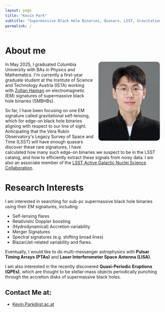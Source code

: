 ```yaml
---
layout: page
title: "Kevin Park"
subtitle: "Supermassive Black Hole Binaries, Quasars, LSST, Gravitational Self-Lensing"
permalink: /
---
```


# About me

<img src="/assets/images/kevin_pic.jpeg"
     alt="Kevin picture"
     style="float:right; width:200px; margin:0 0 0.75rem 1rem; border-radius:10px;">

In May 2025, I graduated Columbia University with BAs in Physics and Mathematics. I'm currently a first-year graduate student at the Institute of Science and Technology Austria (ISTA) working with [Zoltan Haiman](http://user.astro.columbia.edu/~zoltan/) on electromagnetic (EM) signatures of supermassive black hole binaries (SMBHBs). 

So far, I have been focusing on one EM signature called gravitational self-lensing, which for edge-on black hole binaries aligning with respect to our line of sight. Anticipating that the Vera Rubin Observatory's Legacy Survey of Space and Time (LSST) will have enough quasars discover these rare signatures, I have calculated how many such edge-on binaries we suspect to be in the LSST catalog, and how to efficiently extract these signals from noisy data. I am also an associate member of the [LSST Active Galactic Nuclei Science Collaboration](https://agn.science.lsst.org/). 

# Research Interests

I am interested in searching for sub-pc supermassive black hole binaries using their EM signatures, including:

- Self-lensing flares
- Relativistic Doppler boosting
- (Hydrodynamical) Accretion variability
- Merger Signatures
- Spectral signatures (e.g. shifting broad lines)
- Blazar/Jet-related variability and flares.

Eventually, I would like to do multi-messenger astrophysics with **Pulsar Timing Arrays (PTAs)** and **Laser Interferometer Space Antenna (LISA)**.

I am also interested in the recently discovered **Quasi-Periodic Eruptions (QPEs)**, which are thought to be stellar-mass objects periodically punching through the accretion disks of supermassive black holes.

## Contact Me at:
- [Kevin.Park@ist.ac.at](mailto:Kevin.Park@ist.ac.at)
